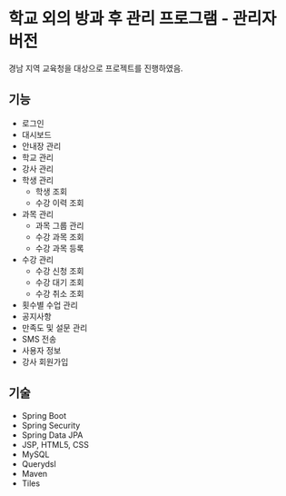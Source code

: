 # 학교 외의 방과 후 관리 프로그램 - 관리자 버전

경남 지역 교육청을 대상으로 프로젝트를 진행하였음.

## 기능
- 로그인
- 대시보드
- 안내장 관리
- 학교 관리
- 강사 관리
- 학생 관리
  - 학생 조회
  - 수강 이력 조회
- 과목 관리
  - 과목 그룹 관리
  - 수강 과목 조회
  - 수강 과목 등록
- 수강 관리
  - 수강 신청 조회
  - 수강 대기 조회
  - 수강 취소 조회
- 횟수별 수업 관리
- 공지사항
- 만족도 및 설문 관리
- SMS 전송
- 사용자 정보
- 강사 회원가입

## 기술
- Spring Boot
- Spring Security
- Spring Data JPA
- JSP, HTML5, CSS
- MySQL
- Querydsl
- Maven
- Tiles
